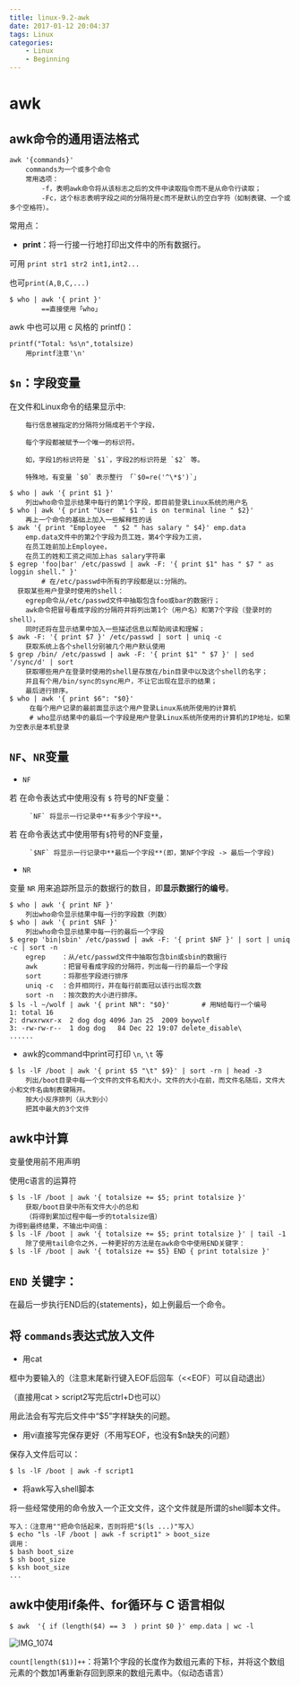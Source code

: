 ```yaml
---
title: linux-9.2-awk
date: 2017-01-12 20:04:37
tags: Linux
categories:
	- Linux
	- Beginning
---
```


# awk

## awk命令的通用语法格式

```
awk '{commands}'
    commands为一个或多个命令
    常用选项：
        -f，表明awk命令将从该标志之后的文件中读取指令而不是从命令行读取；
        -Fc，这个标志表明字段之间的分隔符是c而不是默认的空白字符（如制表键、一个或多个空格符）。
```

常用点：

- **print**：将一行接一行地打印出文件中的所有数据行。

可用 `print str1 str2 int1,int2...`

也可`print(A,B,C,...)`

```
$ who | awk '{ print }'
        ==直接使用「who」
```

awk 中也可以用 c 风格的 printf()：

```
printf("Total: %s\n",totalsize)
    用printf注意'\n'
```

## `$n`：字段变量

在文件和Linux命令的结果显示中:

        每行信息被指定的分隔符分隔成若干个字段，
    
        每个字段都被赋予一个唯一的标识符。
    
        如，字段1的标识符是 `$1`，字段2的标识符是 `$2` 等。
    
        特殊地，有变量 `$0` 表示整行 「`$0=re('^\*$')`」

```
$ who | awk '{ print $1 }'
    列出who命令显示结果中每行的第1个字段，即目前登录Linux系统的用户名
$ who | awk '{ print "User  " $1 " is on terminal line " $2}'
    再上一个命令的基础上加入一些解释性的话
$ awk '{ print "Employee  " $2 " has salary " $4}' emp.data
    emp.data文件中的第2个字段为员工姓，第4个字段为工资，
    在员工姓前加上Employee，
    在员工的姓和工资之间加上has salary字符串
$ egrep 'foo|bar' /etc/passwd | awk -F: '{ print $1" has " $7 " as loggin shell." }'
        # 在/etc/passwd中所有的字段都是以:分隔的。
  获取某些用户登录时使用的shell：
    egrep命令从/etc/passwd文件中抽取包含foo或bar的数据行；
    awk命令把冒号看成字段的分隔符并将列出第1个（用户名）和第7个字段（登录时的shell），
    同时还将在显示结果中加入一些描述信息以帮助阅读和理解；
$ awk -F: '{ print $7 }' /etc/passwd | sort | uniq -c
    获取系统上各个shell分别被几个用户默认使用
$ grep /bin/ /etc/passwd | awk -F: '{ print $1" " $7 }' | sed '/sync/d' | sort
    获取哪些用户在登录时使用的shell是存放在/bin目录中以及这个shell的名字；
    并且有个用/bin/sync的sync用户，不让它出现在显示的结果；
    最后进行排序。
$ who | awk '{ print $6": "$0}'
     在每个用户记录的最前面显示这个用户登录Linux系统所使用的计算机
     # who显示结果中的最后一个字段是用户登录Linux系统所使用的计算机的IP地址，如果为空表示是本机登录
```

## `NF`、`NR`变量

- `NF`

若 在命令表达式中使用没有 `$` 符号的NF变量：

         `NF` 将显示一行记录中**有多少个字段**。

若 在命令表达式中使用带有`$`符号的NF变量，

         `$NF` 将显示一行记录中**最后一个字段**(即，第NF个字段 -> 最后一个字段)

- `NR`

变量 `NR` 用来追踪所显示的数据行的数目，即**显示数据行的编号**。

```
$ who | awk '{ print NF }'
    列出who命令显示结果中每一行的字段数（列数）
$ who | awk '{ print $NF }'
    列出who命令显示结果中每一行的最后一个字段
$ egrep 'bin|sbin' /etc/passwd | awk -F: '{ print $NF }' | sort | uniq -c | sort -n
    egrep    ：从/etc/passwd文件中抽取包含bin或sbin的数据行
    awk      ：把冒号看成字段的分隔符，列出每一行的最后一个字段
    sort     ：将那些字段进行排序
    uniq -c  ：合并相同行，并在每行前面冠以该行出现次数
    sort -n  ：按次数的大小进行排序。
$ ls -l ~/wolf | awk '{ print NR": "$0}'        # 用N给每行一个编号
1: total 16
2: drwxrwxr-x  2 dog dog 4096 Jan 25  2009 boywolf
3: -rw-rw-r--  1 dog dog   84 Dec 22 19:07 delete_disable\
......
```

- awk的command中print可打印 `\n`, `\t` 等

```
$ ls -lF /boot | awk '{ print $5 "\t" $9}' | sort -rn | head -3
    列出/boot目录中每一个文件的文件名和大小，文件的大小在前，而文件名随后，文件大小和文件名由制表键隔开。
    按大小反序排列（从大到小）
    把其中最大的3个文件
```

## awk中计算

变量使用前不用声明

使用c语言的运算符

```
$ ls -lF /boot | awk '{ totalsize += $5; print totalsize }'
    获取/boot目录中所有文件大小的总和
    （将得到累加过程中每一步的totalsize值）
为得到最终结果，不输出中间值：
$ ls -lF /boot | awk '{ totalsize += $5; print totalsize }' | tail -1
    除了使用tail命令之外，一种更好的方法是在awk命令中使用END关键字：
$ ls -lF /boot | awk '{ totalsize += $5} END { print totalsize }'
```

## `END` 关键字：

在最后一步执行END后的{statements}，如上例最后一个命令。

## 将 `commands`表达式放入文件

- 用cat

框中为要输入的（注意末尾新行键入EOF后回车（<<EOF）可以自动退出）

（直接用cat > script2写完后ctrl+D也可以）

用此法会有写完后文件中“$5”字样缺失的问题。

- 用vi直接写完保存更好（不用写EOF，也没有$n缺失的问题）

保存入文件后可以：

```
$ ls -lF /boot | awk -f script1
```

- 将awk写入shell脚本

将一些经常使用的命令放入一个正文文件，这个文件就是所谓的shell脚本文件。

```
写入：（注意用""把命令括起来，否则将把"$(ls ...)"写入）
$ echo "ls -lF /boot | awk -f script1" > boot_size
调用：
$ bash boot_size
$ sh boot_size
$ ksh boot_size
...
```

## awk中使用if条件、for循环与 C 语言相似

```
$ awk  '{ if (length($4) == 3  ) print $0 }' emp.data | wc -l
```

![IMG_1074](https://tva1.sinaimg.cn/large/006y8mN6ly1g6b0tm7hpgj30go04qjrv.jpg)

`count[length($1)]++`：将第1个字段的长度作为数组元素的下标，并将这个数组元素的个数加1再重新存回到原来的数组元素中。（似动态语言）